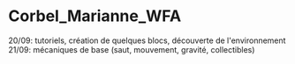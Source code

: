 # Corbel_Marianne_WFA

20/09: tutoriels, création de quelques blocs, découverte de l'environnement
21/09: mécaniques de base (saut, mouvement, gravité, collectibles)
